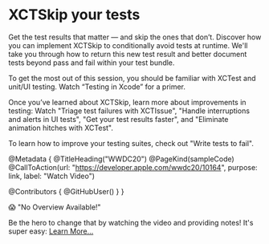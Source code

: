 # XCTSkip your tests

Get the test results that matter — and skip the ones that don’t. Discover how you can implement XCTSkip to conditionally avoid tests at runtime. We'll take you through how to return this new test result and better document tests beyond pass and fail within your test bundle.

To get the most out of this session, you should be familiar with XCTest and unit/UI testing. Watch “Testing in Xcode” for a primer.

Once you’ve learned about XCTSkip, learn more about improvements in testing: Watch "Triage test failures with XCTIssue", "Handle interruptions and alerts in UI tests", "Get your test results faster", and "Eliminate animation hitches with XCTest".

To learn how to improve your testing suites, check out "Write tests to fail".

@Metadata {
   @TitleHeading("WWDC20")
   @PageKind(sampleCode)
   @CallToAction(url: "https://developer.apple.com/wwdc20/10164", purpose: link, label: "Watch Video")

   @Contributors {
      @GitHubUser(<replace this with your GitHub handle>)
   }
}

😱 "No Overview Available!"

Be the hero to change that by watching the video and providing notes! It's super easy:
 [Learn More…](https://wwdcnotes.github.io/WWDCNotes/documentation/wwdcnotes/contributing)
